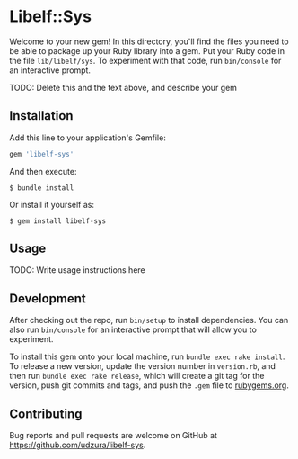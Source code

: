 # Libelf::Sys

Welcome to your new gem! In this directory, you'll find the files you need to be able to package up your Ruby library into a gem. Put your Ruby code in the file `lib/libelf/sys`. To experiment with that code, run `bin/console` for an interactive prompt.

TODO: Delete this and the text above, and describe your gem

## Installation

Add this line to your application's Gemfile:

```ruby
gem 'libelf-sys'
```

And then execute:

    $ bundle install

Or install it yourself as:

    $ gem install libelf-sys

## Usage

TODO: Write usage instructions here

## Development

After checking out the repo, run `bin/setup` to install dependencies. You can also run `bin/console` for an interactive prompt that will allow you to experiment.

To install this gem onto your local machine, run `bundle exec rake install`. To release a new version, update the version number in `version.rb`, and then run `bundle exec rake release`, which will create a git tag for the version, push git commits and tags, and push the `.gem` file to [rubygems.org](https://rubygems.org).

## Contributing

Bug reports and pull requests are welcome on GitHub at https://github.com/udzura/libelf-sys.

